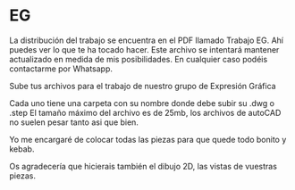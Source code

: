 # EG

La distribución del trabajo se encuentra en el PDF llamado Trabajo EG. Ahí puedes ver lo que te ha tocado hacer. Este archivo se intentará 
mantener actualizado en medida de mis posibilidades. En cualquier caso podéis contactarme por Whatsapp. 

Sube tus archivos para el trabajo de nuestro grupo de Expresión Gráfica

Cada uno tiene una carpeta con su nombre donde debe subir su .dwg o .step 
El tamaño máximo del archivo es de 25mb, los archivos de autoCAD no suelen pesar tanto asi que bien. 

Yo me encargaré de colocar todas las piezas para que quede todo bonito y kebab. 

Os agradecería que hicierais también el dibujo 2D, las vistas de vuestras piezas.
